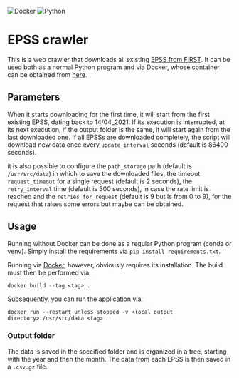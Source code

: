 ![Docker](https://img.shields.io/badge/Docker-2CA5E0?style=for-the-badge&logo=docker&logoColor=white)
![Python](https://img.shields.io/badge/Python-3776AB?style=for-the-badge&logo=python&logoColor=white)

# EPSS crawler

This is a web crawler that downloads all existing [EPSS from FIRST](https://www.first.org/). It can be used both as a
normal Python program and via Docker, whose container can be obtained
from [here](https://hub.docker.com/r/dravalico/epss-cralwer).

## Parameters

When it starts downloading for the first time, it will start from the first existing EPSS, dating back to 14/04_2021. If
its execution is interrupted, at its next execution, if the output folder is the same, it will start again from the last
downloaded one. If all EPSSs are downloaded completely, the script will download new data once every `update_interval`
seconds (default is 86400 seconds).

it is also possible to configure the `path_storage` path (default is `/usr/src/data`) in which to save the downloaded
files, the timeout `request_timeout` for a single request (default is 2 seconds), the `retry_interval` time (default
is 300 seconds), in case the rate limit is reached and the `retries_for_request` (default is 9 but is from 0 to 9), for
the request that raises some errors but maybe can be obtained.

## Usage

Running without Docker can be done as a regular Python program (conda or venv). Simply install the requirements via `pip
install requirements.txt`.

Running via [Docker](https://www.docker.com/), however, obviously requires its installation. The build must then be
performed via:

```
docker build --tag <tag> .
```

Subsequently, you can run the application via:

```
docker run --restart unless-stopped -v <local output directory>:/usr/src/data <tag>
```

### Output folder

The data is saved in the specified folder and is organized in a tree, starting with the year and then the month. The
data from each EPSS is then saved in a `.csv.gz` file.